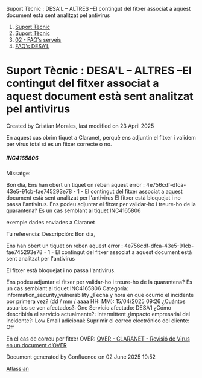 Suport Tècnic : DESA'L – ALTRES –El contingut del fitxer associat a aquest document està sent analitzat pel antivirus  

1.  [Suport Tècnic](index.html)
2.  [Suport Tècnic](13893782.html)
3.  [02 - FAQ's serveis](26313393.html)
4.  [FAQ's DESA'L](28705552.html)

Suport Tècnic : DESA'L – ALTRES –El contingut del fitxer associat a aquest document està sent analitzat pel antivirus
=====================================================================================================================

Created by Cristian Morales, last modified on 23 April 2025

En aquest cas obrim tiquet a Claranet, perquè ens adjuntin el fitxer i validem per virus total si es un fitxer correcte o no.

  

##### INC4165806

Missatge:

Bon dia, Ens han obert un tiquet on reben aquest error : 4e756cdf-dfca-43e5-91cb-fae745293e78 - 1 - El contingut del fitxer associat a aquest document està sent analitzat per l'antivirus El fitxer està bloquejat i no passa l'antivirus. Ens podeu adjuntar el fitxer per validar-ho i treure-ho de la quarantena? Es un cas semblant al tiquet INC4165806

  

exemple dades enviades a Claranet

Tu referencia: 
Descripción: Bon dia,

Ens han obert un tiquet on reben aquest error : 4e756cdf-dfca-43e5-91cb-fae745293e78 - 1 - El contingut del fitxer associat a aquest document està sent analitzat per l'antivirus

El fitxer està bloquejat i no passa l'antivirus.

Ens podeu adjuntar el fitxer per validar-ho i treure-ho de la quarantena?  Es un cas semblant al tiquet INC4165806
Categoría: information\_security\_vulnerability
¿Fecha y hora en que ocurrió el incidente por primera vez? (dd / mm / aaaa HH: MM): 15/04/2025 09:26
¿Cuántos usuarios se ven afectados?: One
Servicio afectado: DESA'l
¿Cómo describiría el servicio actualmente?: Intermittent
¿Impacto empresarial del incidente?: Low
Email adicional: 
Suprimir el correo electrónico del cliente: Off

En el cas de correu per fitxer OVER: [OVER - CLARANET - Revisió de Virus en un document d’OVER](93356831.html)

Document generated by Confluence on 02 June 2025 10:52

[Atlassian](http://www.atlassian.com/)